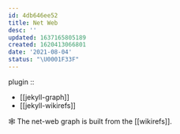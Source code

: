 ```yaml
---
id: 4db646ee52
title: Net Web
desc: ''
updated: 1637165805189
created: 1620413066801
date: '2021-08-04'
status: "\U0001F33F"
---
```


plugin ::
- [[jekyll-graph]]
- [[jekyll-wikirefs]]


🕸 The net-web graph is built from the [[wikirefs]].
